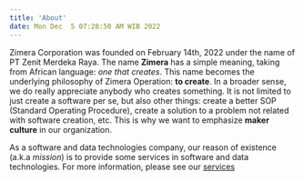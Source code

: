 ```yaml
---
title: 'About'
date: Mon Dec  5 07:28:50 AM WIB 2022
---
```


Zimera Corporation was founded on February 14th, 2022 under the name of PT Zenit Merdeka Raya. The name **Zimera** has a simple meaning, taking from African language: *one that creates*. This name becomes the underlying philosophy of Zimera Operation: **to create**. In a broader sense, we do really appreciate anybody who creates something. It is not limited to just create a software per se, but also other things: create a better SOP (Standard Operating Procedure), create a solution to a problem not related with software creation, etc. This is why we want to emphasize **maker culture** in our organization.

As a software and data technologies company, our reason of existence (a.k.a *mission*) is to provide some services in software and data technologies. For more information, please see our [services](/services)

